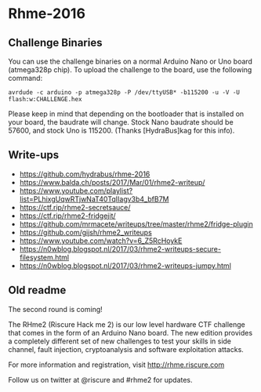 # Rhme-2016

## Challenge Binaries

You can use the challenge binaries on a normal Arduino Nano or Uno board (atmega328p chip). To upload the challenge to the board, use the following command:

    avrdude -c arduino -p atmega328p -P /dev/ttyUSB* -b115200 -u -V -U flash:w:CHALLENGE.hex

Please keep in mind that depending on the bootloader that is installed on your board, the baudrate will change. Stock Nano baudrate should be 57600, and stock Uno is 115200. (Thanks [HydraBus]kag for this info).

## Write-ups
* https://github.com/hydrabus/rhme-2016
* https://www.balda.ch/posts/2017/Mar/01/rhme2-writeup/
* https://www.youtube.com/playlist?list=PLhixgUqwRTjwNaT40TqIIagv3b4_bfB7M
* https://ctf.rip/rhme2-secretsauce/
* https://ctf.rip/rhme2-fridgejit/
* https://github.com/mrmacete/writeups/tree/master/rhme2/fridge-plugin
* https://github.com/gijsh/rhme2_writeups
* https://www.youtube.com/watch?v=6_Z5RcHoykE
* https://n0wblog.blogspot.nl/2017/03/rhme2-writeups-secure-filesystem.html
* https://n0wblog.blogspot.nl/2017/03/rhme2-writeups-jumpy.html


## Old readme
The second round is coming!

The RHme2 (Riscure Hack me 2) is our low level hardware CTF challenge that comes in the form of an Arduino Nano board. The new edition provides a completely different set of new challenges to test your skills in side channel, fault injection, cryptoanalysis and software exploitation attacks.

For more information and registration, visit http://rhme.riscure.com

Follow us on twitter at @riscure and #rhme2 for updates. 


